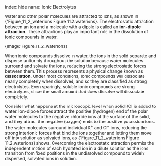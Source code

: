 index: hide
name: Ionic Electrolytes

Water and other polar molecules are attracted to ions, as shown in {'Figure_11_2_waterions Figure 11.2.waterions}. The electrostatic attraction between an ion and a molecule with a dipole is called an  **ion-dipole attraction**. These attractions play an important role in the dissolution of ionic compounds in water.


{image:'Figure_11_2_waterions}
        

When ionic compounds dissolve in water, the ions in the solid separate and disperse uniformly throughout the solution because water molecules surround and solvate the ions, reducing the strong electrostatic forces between them. This process represents a physical change known as  **dissociation**. Under most conditions, ionic compounds will dissociate nearly completely when dissolved, and so they are classified as strong electrolytes. Even sparingly, soluble ionic compounds are strong electrolytes, since the small amount that does dissolve will dissociate completely.

Consider what happens at the microscopic level when solid KCl is added to water. Ion-dipole forces attract the positive (hydrogen) end of the polar water molecules to the negative chloride ions at the surface of the solid, and they attract the negative (oxygen) ends to the positive potassium ions. The water molecules surround individual K<sup>+</sup> and Cl<sup>−</sup> ions, reducing the strong interionic forces that bind the ions together and letting them move off into solution as solvated ions, as {'Figure_11_2_waterions Figure 11.2.waterions} shows. Overcoming the electrostatic attraction permits the independent motion of each hydrated ion in a dilute solution as the ions transition from fixed positions in the undissolved compound to widely dispersed, solvated ions in solution.
